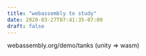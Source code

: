 ```yaml
---
title: "webassembly to study"
date: 2020-03-27T07:41:35-07:00
draft: false
---
```



webassembly.org/demo/tanks (unity => wasm)

